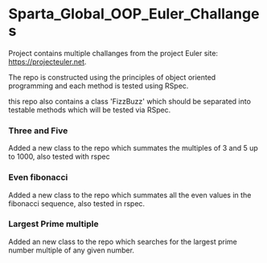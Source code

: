 # Sparta_Global_OOP_Euler_Challanges

Project contains multiple challanges from the project Euler site: https://projecteuler.net.

The repo is constructed using the principles of object oriented programming and each method is tested using RSpec.

this repo also contains a class 'FizzBuzz' which should be separated into testable methods which will be tested via RSpec.

### Three and Five
Added a new class to the repo which summates the multiples of 3 and 5 up to 1000, also tested with rspec

### Even fibonacci
Added a new class to the repo which summates all the even values in the fibonacci sequence, also tested in rspec.

### Largest Prime multiple
Added an new class to the repo which searches for the largest prime number multiple of any given number.
